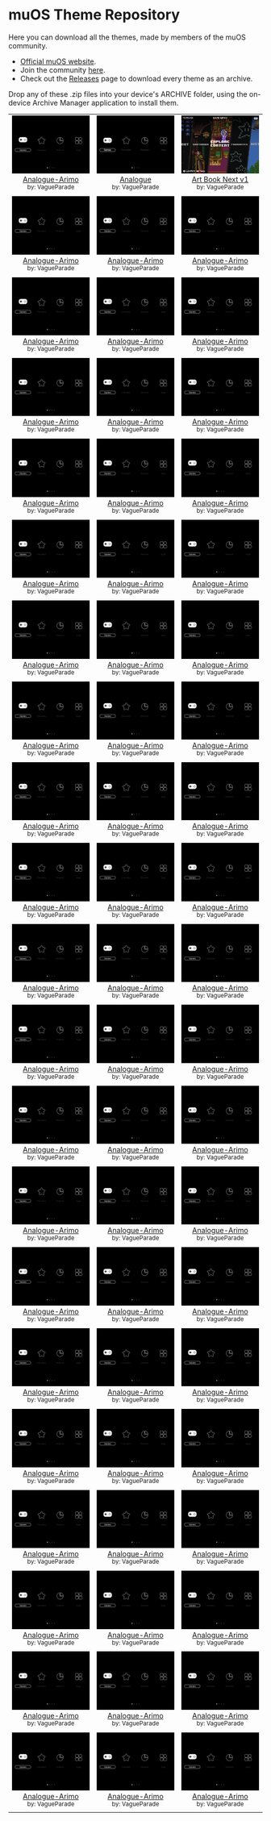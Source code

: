 # muOS Theme Repository

Here you can download all the themes, made by members of the muOS community. 
- [Official muOS website](https://muos.dev/).
- Join the community [here](https://discord.gg/USS5ybVtDz).
- Check out the [Releases](https://github.com/MustardOS/theme/releases) page to download every theme as an archive.

Drop any of these .zip files into your device's ARCHIVE folder, using the on-device Archive Manager application to install them.

|   |   |   |
| :-----------------------------------------------------------: | :-----------------------------------------------------------: | :-----------------------------------------------------------: |
| ![Analogue-Arimo](preview/Analogue-Arimo.png) [Analogue-Arimo](https://github.com/MustardOS/theme/releases/download/2024-05-31_1018/Analogue-Arimo.zip) <br><sup>by: VagueParade</sup> | ![Analogue](preview/Analogue.png) [Analogue](https://github.com/MustardOS/theme/releases/download/2024-05-31_1018/Analogue.zip) <br><sup>by: VagueParade</sup>  | ![Art Book Next v1](<preview/Art Book Next v1.png>) [Art Book Next v1](https://github.com/MustardOS/theme/releases/download/2024-05-31_1018/Art.Book.Next.v1.zip) <br><sup>by: VagueParade</sup>  |
| ![Analogue-Arimo](preview/Analogue-Arimo.png) [Analogue-Arimo](https://github.com/MustardOS/theme/releases/download/2024-05-31_1018/Analogue-Arimo.zip) <br><sup>by: VagueParade</sup> | ![Analogue-Arimo](preview/Analogue-Arimo.png) [Analogue-Arimo](https://github.com/MustardOS/theme/releases/download/2024-05-31_1018/Analogue-Arimo.zip) <br><sup>by: VagueParade</sup>  | ![Analogue-Arimo](preview/Analogue-Arimo.png) [Analogue-Arimo](https://github.com/MustardOS/theme/releases/download/2024-05-31_1018/Analogue-Arimo.zip) <br><sup>by: VagueParade</sup>  |
| ![Analogue-Arimo](preview/Analogue-Arimo.png) [Analogue-Arimo](https://github.com/MustardOS/theme/releases/download/2024-05-31_1018/Analogue-Arimo.zip) <br><sup>by: VagueParade</sup> | ![Analogue-Arimo](preview/Analogue-Arimo.png) [Analogue-Arimo](https://github.com/MustardOS/theme/releases/download/2024-05-31_1018/Analogue-Arimo.zip) <br><sup>by: VagueParade</sup>  | ![Analogue-Arimo](preview/Analogue-Arimo.png) [Analogue-Arimo](https://github.com/MustardOS/theme/releases/download/2024-05-31_1018/Analogue-Arimo.zip) <br><sup>by: VagueParade</sup>  |
| ![Analogue-Arimo](preview/Analogue-Arimo.png) [Analogue-Arimo](https://github.com/MustardOS/theme/releases/download/2024-05-31_1018/Analogue-Arimo.zip) <br><sup>by: VagueParade</sup> | ![Analogue-Arimo](preview/Analogue-Arimo.png) [Analogue-Arimo](https://github.com/MustardOS/theme/releases/download/2024-05-31_1018/Analogue-Arimo.zip) <br><sup>by: VagueParade</sup>  | ![Analogue-Arimo](preview/Analogue-Arimo.png) [Analogue-Arimo](https://github.com/MustardOS/theme/releases/download/2024-05-31_1018/Analogue-Arimo.zip) <br><sup>by: VagueParade</sup>  |
| ![Analogue-Arimo](preview/Analogue-Arimo.png) [Analogue-Arimo](https://github.com/MustardOS/theme/releases/download/2024-05-31_1018/Analogue-Arimo.zip) <br><sup>by: VagueParade</sup> | ![Analogue-Arimo](preview/Analogue-Arimo.png) [Analogue-Arimo](https://github.com/MustardOS/theme/releases/download/2024-05-31_1018/Analogue-Arimo.zip) <br><sup>by: VagueParade</sup>  | ![Analogue-Arimo](preview/Analogue-Arimo.png) [Analogue-Arimo](https://github.com/MustardOS/theme/releases/download/2024-05-31_1018/Analogue-Arimo.zip) <br><sup>by: VagueParade</sup>  |
| ![Analogue-Arimo](preview/Analogue-Arimo.png) [Analogue-Arimo](https://github.com/MustardOS/theme/releases/download/2024-05-31_1018/Analogue-Arimo.zip) <br><sup>by: VagueParade</sup> | ![Analogue-Arimo](preview/Analogue-Arimo.png) [Analogue-Arimo](https://github.com/MustardOS/theme/releases/download/2024-05-31_1018/Analogue-Arimo.zip) <br><sup>by: VagueParade</sup>  | ![Analogue-Arimo](preview/Analogue-Arimo.png) [Analogue-Arimo](https://github.com/MustardOS/theme/releases/download/2024-05-31_1018/Analogue-Arimo.zip) <br><sup>by: VagueParade</sup>  |
| ![Analogue-Arimo](preview/Analogue-Arimo.png) [Analogue-Arimo](https://github.com/MustardOS/theme/releases/download/2024-05-31_1018/Analogue-Arimo.zip) <br><sup>by: VagueParade</sup> | ![Analogue-Arimo](preview/Analogue-Arimo.png) [Analogue-Arimo](https://github.com/MustardOS/theme/releases/download/2024-05-31_1018/Analogue-Arimo.zip) <br><sup>by: VagueParade</sup>  | ![Analogue-Arimo](preview/Analogue-Arimo.png) [Analogue-Arimo](https://github.com/MustardOS/theme/releases/download/2024-05-31_1018/Analogue-Arimo.zip) <br><sup>by: VagueParade</sup>  |
| ![Analogue-Arimo](preview/Analogue-Arimo.png) [Analogue-Arimo](https://github.com/MustardOS/theme/releases/download/2024-05-31_1018/Analogue-Arimo.zip) <br><sup>by: VagueParade</sup> | ![Analogue-Arimo](preview/Analogue-Arimo.png) [Analogue-Arimo](https://github.com/MustardOS/theme/releases/download/2024-05-31_1018/Analogue-Arimo.zip) <br><sup>by: VagueParade</sup>  | ![Analogue-Arimo](preview/Analogue-Arimo.png) [Analogue-Arimo](https://github.com/MustardOS/theme/releases/download/2024-05-31_1018/Analogue-Arimo.zip) <br><sup>by: VagueParade</sup>  |
| ![Analogue-Arimo](preview/Analogue-Arimo.png) [Analogue-Arimo](https://github.com/MustardOS/theme/releases/download/2024-05-31_1018/Analogue-Arimo.zip) <br><sup>by: VagueParade</sup> | ![Analogue-Arimo](preview/Analogue-Arimo.png) [Analogue-Arimo](https://github.com/MustardOS/theme/releases/download/2024-05-31_1018/Analogue-Arimo.zip) <br><sup>by: VagueParade</sup>  | ![Analogue-Arimo](preview/Analogue-Arimo.png) [Analogue-Arimo](https://github.com/MustardOS/theme/releases/download/2024-05-31_1018/Analogue-Arimo.zip) <br><sup>by: VagueParade</sup>  |
| ![Analogue-Arimo](preview/Analogue-Arimo.png) [Analogue-Arimo](https://github.com/MustardOS/theme/releases/download/2024-05-31_1018/Analogue-Arimo.zip) <br><sup>by: VagueParade</sup> | ![Analogue-Arimo](preview/Analogue-Arimo.png) [Analogue-Arimo](https://github.com/MustardOS/theme/releases/download/2024-05-31_1018/Analogue-Arimo.zip) <br><sup>by: VagueParade</sup>  | ![Analogue-Arimo](preview/Analogue-Arimo.png) [Analogue-Arimo](https://github.com/MustardOS/theme/releases/download/2024-05-31_1018/Analogue-Arimo.zip) <br><sup>by: VagueParade</sup>  |
| ![Analogue-Arimo](preview/Analogue-Arimo.png) [Analogue-Arimo](https://github.com/MustardOS/theme/releases/download/2024-05-31_1018/Analogue-Arimo.zip) <br><sup>by: VagueParade</sup> | ![Analogue-Arimo](preview/Analogue-Arimo.png) [Analogue-Arimo](https://github.com/MustardOS/theme/releases/download/2024-05-31_1018/Analogue-Arimo.zip) <br><sup>by: VagueParade</sup>  | ![Analogue-Arimo](preview/Analogue-Arimo.png) [Analogue-Arimo](https://github.com/MustardOS/theme/releases/download/2024-05-31_1018/Analogue-Arimo.zip) <br><sup>by: VagueParade</sup>  |
| ![Analogue-Arimo](preview/Analogue-Arimo.png) [Analogue-Arimo](https://github.com/MustardOS/theme/releases/download/2024-05-31_1018/Analogue-Arimo.zip) <br><sup>by: VagueParade</sup> | ![Analogue-Arimo](preview/Analogue-Arimo.png) [Analogue-Arimo](https://github.com/MustardOS/theme/releases/download/2024-05-31_1018/Analogue-Arimo.zip) <br><sup>by: VagueParade</sup>  | ![Analogue-Arimo](preview/Analogue-Arimo.png) [Analogue-Arimo](https://github.com/MustardOS/theme/releases/download/2024-05-31_1018/Analogue-Arimo.zip) <br><sup>by: VagueParade</sup>  |
| ![Analogue-Arimo](preview/Analogue-Arimo.png) [Analogue-Arimo](https://github.com/MustardOS/theme/releases/download/2024-05-31_1018/Analogue-Arimo.zip) <br><sup>by: VagueParade</sup> | ![Analogue-Arimo](preview/Analogue-Arimo.png) [Analogue-Arimo](https://github.com/MustardOS/theme/releases/download/2024-05-31_1018/Analogue-Arimo.zip) <br><sup>by: VagueParade</sup>  | ![Analogue-Arimo](preview/Analogue-Arimo.png) [Analogue-Arimo](https://github.com/MustardOS/theme/releases/download/2024-05-31_1018/Analogue-Arimo.zip) <br><sup>by: VagueParade</sup>  |
| ![Analogue-Arimo](preview/Analogue-Arimo.png) [Analogue-Arimo](https://github.com/MustardOS/theme/releases/download/2024-05-31_1018/Analogue-Arimo.zip) <br><sup>by: VagueParade</sup> | ![Analogue-Arimo](preview/Analogue-Arimo.png) [Analogue-Arimo](https://github.com/MustardOS/theme/releases/download/2024-05-31_1018/Analogue-Arimo.zip) <br><sup>by: VagueParade</sup>  | ![Analogue-Arimo](preview/Analogue-Arimo.png) [Analogue-Arimo](https://github.com/MustardOS/theme/releases/download/2024-05-31_1018/Analogue-Arimo.zip) <br><sup>by: VagueParade</sup>  |
| ![Analogue-Arimo](preview/Analogue-Arimo.png) [Analogue-Arimo](https://github.com/MustardOS/theme/releases/download/2024-05-31_1018/Analogue-Arimo.zip) <br><sup>by: VagueParade</sup> | ![Analogue-Arimo](preview/Analogue-Arimo.png) [Analogue-Arimo](https://github.com/MustardOS/theme/releases/download/2024-05-31_1018/Analogue-Arimo.zip) <br><sup>by: VagueParade</sup>  | ![Analogue-Arimo](preview/Analogue-Arimo.png) [Analogue-Arimo](https://github.com/MustardOS/theme/releases/download/2024-05-31_1018/Analogue-Arimo.zip) <br><sup>by: VagueParade</sup>  |
| ![Analogue-Arimo](preview/Analogue-Arimo.png) [Analogue-Arimo](https://github.com/MustardOS/theme/releases/download/2024-05-31_1018/Analogue-Arimo.zip) <br><sup>by: VagueParade</sup> | ![Analogue-Arimo](preview/Analogue-Arimo.png) [Analogue-Arimo](https://github.com/MustardOS/theme/releases/download/2024-05-31_1018/Analogue-Arimo.zip) <br><sup>by: VagueParade</sup>  | ![Analogue-Arimo](preview/Analogue-Arimo.png) [Analogue-Arimo](https://github.com/MustardOS/theme/releases/download/2024-05-31_1018/Analogue-Arimo.zip) <br><sup>by: VagueParade</sup>  |
| ![Analogue-Arimo](preview/Analogue-Arimo.png) [Analogue-Arimo](https://github.com/MustardOS/theme/releases/download/2024-05-31_1018/Analogue-Arimo.zip) <br><sup>by: VagueParade</sup> | ![Analogue-Arimo](preview/Analogue-Arimo.png) [Analogue-Arimo](https://github.com/MustardOS/theme/releases/download/2024-05-31_1018/Analogue-Arimo.zip) <br><sup>by: VagueParade</sup>  | ![Analogue-Arimo](preview/Analogue-Arimo.png) [Analogue-Arimo](https://github.com/MustardOS/theme/releases/download/2024-05-31_1018/Analogue-Arimo.zip) <br><sup>by: VagueParade</sup>  |
| ![Analogue-Arimo](preview/Analogue-Arimo.png) [Analogue-Arimo](https://github.com/MustardOS/theme/releases/download/2024-05-31_1018/Analogue-Arimo.zip) <br><sup>by: VagueParade</sup> | ![Analogue-Arimo](preview/Analogue-Arimo.png) [Analogue-Arimo](https://github.com/MustardOS/theme/releases/download/2024-05-31_1018/Analogue-Arimo.zip) <br><sup>by: VagueParade</sup>  | ![Analogue-Arimo](preview/Analogue-Arimo.png) [Analogue-Arimo](https://github.com/MustardOS/theme/releases/download/2024-05-31_1018/Analogue-Arimo.zip) <br><sup>by: VagueParade</sup>  |
| ![Analogue-Arimo](preview/Analogue-Arimo.png) [Analogue-Arimo](https://github.com/MustardOS/theme/releases/download/2024-05-31_1018/Analogue-Arimo.zip) <br><sup>by: VagueParade</sup> | ![Analogue-Arimo](preview/Analogue-Arimo.png) [Analogue-Arimo](https://github.com/MustardOS/theme/releases/download/2024-05-31_1018/Analogue-Arimo.zip) <br><sup>by: VagueParade</sup>  | ![Analogue-Arimo](preview/Analogue-Arimo.png) [Analogue-Arimo](https://github.com/MustardOS/theme/releases/download/2024-05-31_1018/Analogue-Arimo.zip) <br><sup>by: VagueParade</sup>  |
| ![Analogue-Arimo](preview/Analogue-Arimo.png) [Analogue-Arimo](https://github.com/MustardOS/theme/releases/download/2024-05-31_1018/Analogue-Arimo.zip) <br><sup>by: VagueParade</sup> | ![Analogue-Arimo](preview/Analogue-Arimo.png) [Analogue-Arimo](https://github.com/MustardOS/theme/releases/download/2024-05-31_1018/Analogue-Arimo.zip) <br><sup>by: VagueParade</sup>  | ![Analogue-Arimo](preview/Analogue-Arimo.png) [Analogue-Arimo](https://github.com/MustardOS/theme/releases/download/2024-05-31_1018/Analogue-Arimo.zip) <br><sup>by: VagueParade</sup>  |
| ![Analogue-Arimo](preview/Analogue-Arimo.png) [Analogue-Arimo](https://github.com/MustardOS/theme/releases/download/2024-05-31_1018/Analogue-Arimo.zip) <br><sup>by: VagueParade</sup> | ![Analogue-Arimo](preview/Analogue-Arimo.png) [Analogue-Arimo](https://github.com/MustardOS/theme/releases/download/2024-05-31_1018/Analogue-Arimo.zip) <br><sup>by: VagueParade</sup>  | ![Analogue-Arimo](preview/Analogue-Arimo.png) [Analogue-Arimo](https://github.com/MustardOS/theme/releases/download/2024-05-31_1018/Analogue-Arimo.zip) <br><sup>by: VagueParade</sup>  |
